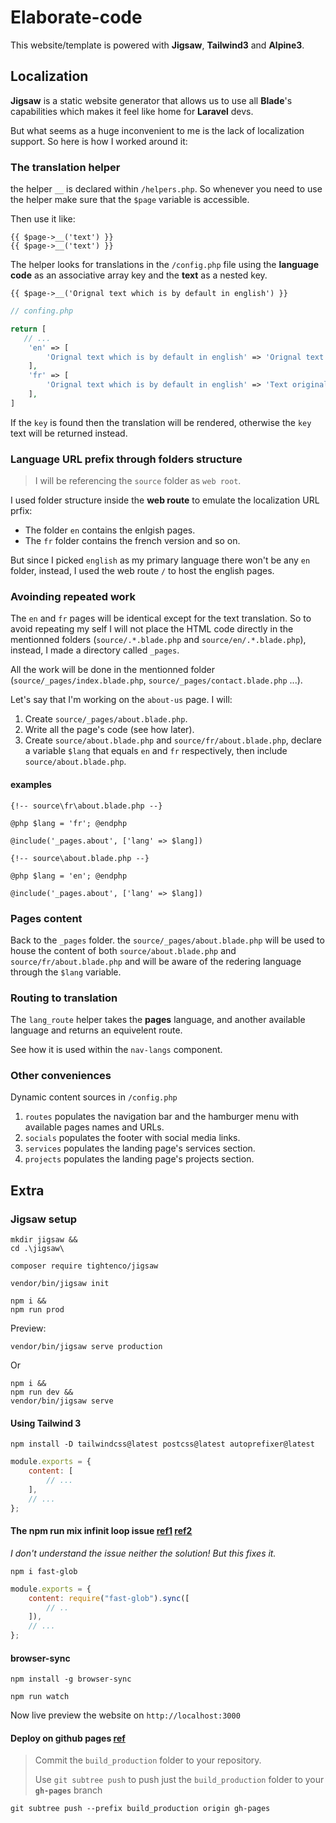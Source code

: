 # Elaborate-code

This website/template is powered with **Jigsaw**, **Tailwind3** and **Alpine3**.

## Localization

**Jigsaw** is a static website generator that allows us to use all **Blade**'s capabilities which makes it feel like home for **Laravel** devs.

But what seems as a huge inconvenient to me is the lack of localization support. So here is how I worked around it:

### The translation helper

the helper `__` is declared within `/helpers.php`. So whenever you need to use the helper make sure that the `$page` variable is accessible.

Then use it like:

```blade
{{ $page->__('text') }}
{{ $page->__('text') }}
```

The helper looks for translations in the `/config.php` file using the **language code** as an associative array key and the **text** as a nested key.

```blade
{{ $page->__('Orignal text which is by default in english') }}
```

```php
// confing.php

return [
   // ... 
    'en' => [
        'Orignal text which is by default in english' => 'Orignal text which is by default in english',
    ],
    'fr' => [
        'Orignal text which is by default in english' => 'Text original qui est en anglais',
    ],
]
```

If the `key` is found then the translation will be rendered, otherwise the `key` text will be returned instead.

### Language URL prefix through folders structure

> I will be referencing the `source` folder as `web root`.

I used folder structure inside the **web route** to emulate the localization URL prfix:

- The folder `en` contains the enlgish pages.
- The `fr` folder contains the french version and so on.

But since I picked `english` as my primary language there won't be any `en` folder, instead, I used the web route `/` to host the english pages.

### Avoinding repeated work

The `en` and `fr` pages will be identical except for the text translation. So to avoid repeating my self I will not place the HTML code directly in the mentionned folders (`source/.*.blade.php` and `source/en/.*.blade.php`), instead, I made a directory called `_pages`.

All the work will be done in the mentionned folder (`source/_pages/index.blade.php`, `source/_pages/contact.blade.php` ...).

Let's say that I'm working on the `about-us` page. I will:

1. Create `source/_pages/about.blade.php`.
2. Write all the page's code (see how later).
3. Create `source/about.blade.php` and `source/fr/about.blade.php`, declare a variable `$lang` that equals `en` and `fr` respectively, then include `source/about.blade.php`.

#### examples

```blade
{!-- source\fr\about.blade.php --}

@php $lang = 'fr'; @endphp

@include('_pages.about', ['lang' => $lang])
```

```blade
{!-- source\about.blade.php --}

@php $lang = 'en'; @endphp

@include('_pages.about', ['lang' => $lang])
```

### Pages content

Back to the `_pages` folder. the `source/_pages/about.blade.php` will be used to house the content of both `source/about.blade.php` and `source/fr/about.blade.php` and will be aware of the redering language through the `$lang` variable.

### Routing to translation

The `lang_route` helper takes the **pages** language, and another available language and returns an equivelent route.

See how it is used within the `nav-langs` component.

### Other conveniences

Dynamic content sources in `/config.php`

1. `routes` populates the navigation bar and the hamburger menu with available pages names and URLs.
2. `socials` populates the footer with social media links.
3. `services` populates the landing page's services section.
4. `projects` populates the landing page's projects section.

## Extra

### Jigsaw setup

```text
mkdir jigsaw &&
cd .\jigsaw\
```

```text
composer require tightenco/jigsaw
```

```text
vendor/bin/jigsaw init
```

```text
npm i &&
npm run prod
```

Preview:

```text
vendor/bin/jigsaw serve production
```

Or

```text
npm i &&
npm run dev &&
vendor/bin/jigsaw serve
```

#### Using Tailwind 3

```text
npm install -D tailwindcss@latest postcss@latest autoprefixer@latest
```

```js
module.exports = {
    content: [
        // ...
    ],
    // ...
};
```

#### The npm run mix infinit loop issue [ref1](https://github.com/laravel-mix/laravel-mix/issues/1942) [ref2](https://github.com/tighten/jigsaw/issues/607)

*I don't understand the issue neither the solution! But this fixes it.*

```text
npm i fast-glob
```

```js
module.exports = {
    content: require("fast-glob").sync([
        // ..
    ]),
    // ...
};
```

#### browser-sync

```text
npm install -g browser-sync
```

```text
npm run watch
```

Now live preview the website on `http://localhost:3000`

#### Deploy on github pages [ref](https://jigsaw.tighten.com/docs/deploying-your-site/#:~:text=deploy%20and%20host.-,Using%20GitHub%20Pages,-GitHub%20Pages%20is)

> Commit the `build_production` folder to your repository.
>
> Use `git subtree push` to push just the `build_production` folder to your **`gh-pages`** branch

```text
git subtree push --prefix build_production origin gh-pages
```
